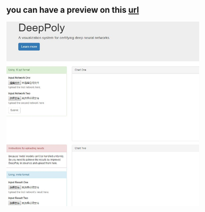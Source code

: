 ##  you can have a preview on this [url](http://139.196.88.208:8080/)
![Hight Level](https://github.com/Callmejp/DiplomaProject/blob/master/VisualSystem/preview.JPG)
